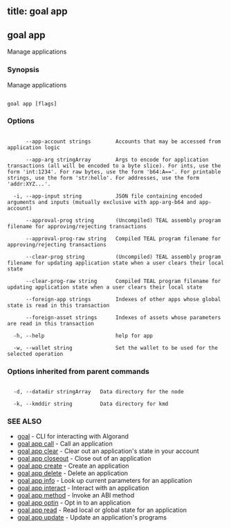 title: goal app
---
## goal app



Manage applications



### Synopsis



Manage applications



```

goal app [flags]

```



### Options



```

      --app-account strings        Accounts that may be accessed from application logic

      --app-arg stringArray        Args to encode for application transactions (all will be encoded to a byte slice). For ints, use the form 'int:1234'. For raw bytes, use the form 'b64:A=='. For printable strings, use the form 'str:hello'. For addresses, use the form 'addr:XYZ...'.

  -i, --app-input string           JSON file containing encoded arguments and inputs (mutually exclusive with app-arg-b64 and app-account)

      --approval-prog string       (Uncompiled) TEAL assembly program filename for approving/rejecting transactions

      --approval-prog-raw string   Compiled TEAL program filename for approving/rejecting transactions

      --clear-prog string          (Uncompiled) TEAL assembly program filename for updating application state when a user clears their local state

      --clear-prog-raw string      Compiled TEAL program filename for updating application state when a user clears their local state

      --foreign-app strings        Indexes of other apps whose global state is read in this transaction

      --foreign-asset strings      Indexes of assets whose parameters are read in this transaction

  -h, --help                       help for app

  -w, --wallet string              Set the wallet to be used for the selected operation

```



### Options inherited from parent commands



```

  -d, --datadir stringArray   Data directory for the node

  -k, --kmddir string         Data directory for kmd

```



### SEE ALSO



* [goal](../../../goal/goal/)	 - CLI for interacting with Algorand
* [goal app call](../call/)	 - Call an application
* [goal app clear](../clear/)	 - Clear out an application's state in your account
* [goal app closeout](../closeout/)	 - Close out of an application
* [goal app create](../create/)	 - Create an application
* [goal app delete](../delete/)	 - Delete an application
* [goal app info](../info/)	 - Look up current parameters for an application
* [goal app interact](../interact/interact/)	 - Interact with an application
* [goal app method](../method/)	 - Invoke an ABI method
* [goal app optin](../optin/)	 - Opt in to an application
* [goal app read](../read/)	 - Read local or global state for an application
* [goal app update](../update/)	 - Update an application's programs



